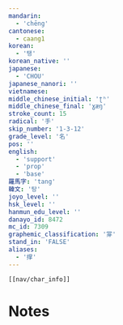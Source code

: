 ```yaml
---
mandarin:
  - 'chēng'
cantonese:
  - caang1
korean:
  - '탱'
korean_native: ''
japanese:
  - 'CHOU'
japanese_nanori: ''
vietnamese:
middle_chinese_initial: 'ʈʰ'
middle_chinese_final: 'ɣæŋ'
stroke_count: 15
radical: '手'
skip_number: '1-3-12'
grade_level: '名'
pos: ''
english:
  - 'support'
  - 'prop'
  - 'base'
羅馬字: 'tang'
韓文: '탕'
joyo_level: ''
hsk_level: ''
hanmun_edu_level: ''
danayo_id: 8472
mc_id: 7309
graphemic_classification: '牚'
stand_in: 'FALSE'
aliases:
  - '撑'
---
```

```meta-bind-embed
[[nav/char_info]]
```

# Notes
